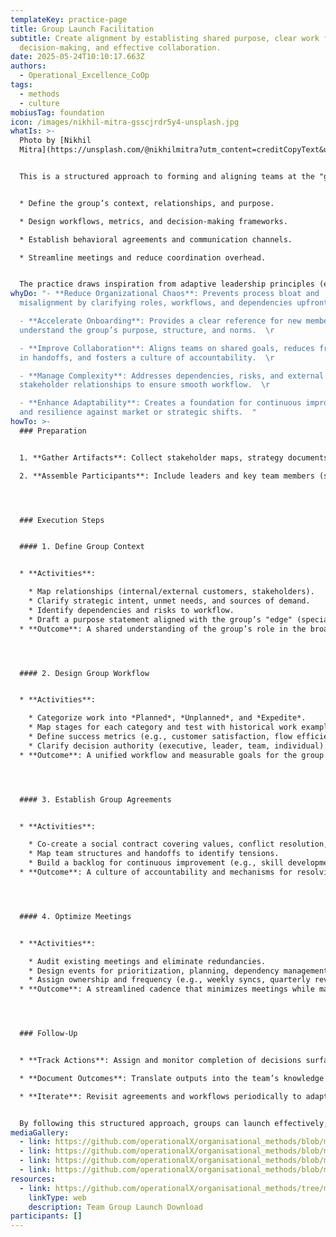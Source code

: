 ```yaml
---
templateKey: practice-page
title: Group Launch Facilitation
subtitle: Create alignment by establisting shared purpose, clear work flows,
  decision-making, and effective collaboration.
date: 2025-05-24T10:10:17.663Z
authors:
  - Operational_Excellence_CoOp
tags:
  - methods
  - culture
mobiusTag: foundation
icon: /images/nikhil-mitra-gsscjrdr5y4-unsplash.jpg
whatIs: >-
  Photo by [Nikhil
  Mitra](https://unsplash.com/@nikhilmitra?utm_content=creditCopyText&utm_medium=referral&utm_source=unsplash) 


  This is a structured approach to forming and aligning teams at the "group" level (a team of teams). It combines synchronous and asynchronous facilitation methods to:  


  * Define the group’s context, relationships, and purpose.  

  * Design workflows, metrics, and decision-making frameworks.  

  * Establish behavioral agreements and communication channels.  

  * Streamline meetings and reduce coordination overhead.  


  The practice draws inspiration from adaptive leadership principles (e.g., Gen. McChrystal’s "gardener" leadership model) and emphasizes clarity, autonomy, and alignment to combat organizational entropy.
whyDo: "- **Reduce Organizational Chaos**: Prevents process bloat and
  misalignment by clarifying roles, workflows, and dependencies upfront.  \r

  - **Accelerate Onboarding**: Provides a clear reference for new members to
  understand the group’s purpose, structure, and norms.  \r

  - **Improve Collaboration**: Aligns teams on shared goals, reduces friction
  in handoffs, and fosters a culture of accountability.  \r

  - **Manage Complexity**: Addresses dependencies, risks, and external
  stakeholder relationships to ensure smooth workflow.  \r

  - **Enhance Adaptability**: Creates a foundation for continuous improvement
  and resilience against market or strategic shifts.  "
howTo: >-
  ### Preparation


  1. **Gather Artifacts**: Collect stakeholder maps, strategy documents, value stream maps, RAID logs, and existing metrics.  

  2. **Assemble Participants**: Include leaders and key team members (small enough for efficiency, large enough for diverse input).  




  ### Execution Steps


  #### 1. Define Group Context


  * **Activities**:  

    * Map relationships (internal/external customers, stakeholders).  
    * Clarify strategic intent, unmet needs, and sources of demand.  
    * Identify dependencies and risks to workflow.  
    * Draft a purpose statement aligned with the group’s "edge" (specialization and differentiation).  
  * **Outcome**: A shared understanding of the group’s role in the broader organization.  




  #### 2. Design Group Workflow


  * **Activities**:  

    * Categorize work into *Planned*, *Unplanned*, and *Expedite*.  
    * Map stages for each category and test with historical work examples.  
    * Define success metrics (e.g., customer satisfaction, flow efficiency).  
    * Clarify decision authority (executive, leader, team, individual).  
  * **Outcome**: A unified workflow and measurable goals for the group.  




  #### 3. Establish Group Agreements


  * **Activities**:  

    * Co-create a social contract covering values, conflict resolution, and support expectations.  
    * Map team structures and handoffs to identify tensions.  
    * Build a backlog for continuous improvement (e.g., skill development, tooling).  
  * **Outcome**: A culture of accountability and mechanisms for resolving inter-team friction.  




  #### 4. Optimize Meetings


  * **Activities**:  

    * Audit existing meetings and eliminate redundancies.  
    * Design events for prioritization, planning, dependency management, and improvement.  
    * Assign ownership and frequency (e.g., weekly syncs, quarterly reviews).  
  * **Outcome**: A streamlined cadence that minimizes meetings while maximizing alignment.  




  ### Follow-Up


  * **Track Actions**: Assign and monitor completion of decisions surfaced during sessions.  

  * **Document Outcomes**: Translate outputs into the team’s knowledge management tools.  

  * **Iterate**: Revisit agreements and workflows periodically to adapt to changes.  


  By following this structured approach, groups can launch effectively, sustain alignment, and deliver value consistently.
mediaGallery:
  - link: https://github.com/operationalX/organisational_methods/blob/main/Group%20Launch/group%20launch%20-%20agreement.pdf
  - link: https://github.com/operationalX/organisational_methods/blob/main/Group%20Launch/group%20launch%20-%20context.pdf
  - link: https://github.com/operationalX/organisational_methods/blob/main/Group%20Launch/group%20launch%20-%20meetings.pdf
  - link: https://github.com/operationalX/organisational_methods/blob/main/Group%20Launch/group%20launch%20-%20work.pdf
resources:
  - link: https://github.com/operationalX/organisational_methods/tree/main/Group%20Launch
    linkType: web
    description: Team Group Launch Download
participants: []
---
```

